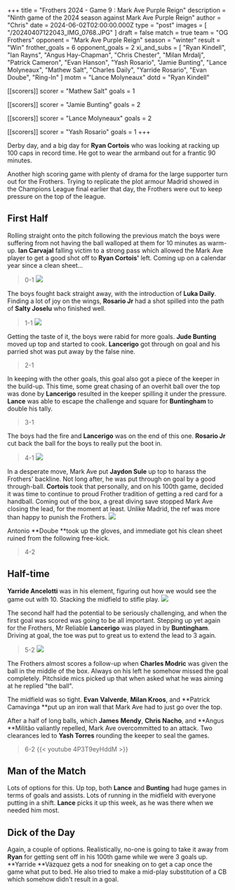 +++
title = "Frothers 2024 - Game 9 : Mark Ave Purple Reign"
description = "Ninth game of the 2024 season against Mark Ave Purple Reign"
author = "Chris"
date = 2024-06-02T02:00:00.000Z
type = "post"
images = [ "/20240407122043_IMG_0768.JPG" ]
draft = false
match = true
team = "OG Frothers"
opponent = "Mark Ave Purple Reign"
season = "winter"
result = "Win"
frother_goals = 6
opponent_goals = 2
xi_and_subs = [
  "Ryan Kindell",
  "Ian Rayns",
  "Angus Hay-Chapman",
  "Chris Chester",
  "Milan Mrdalj",
  "Patrick Cameron",
  "Evan Hanson",
  "Yash Rosario",
  "Jamie Bunting",
  "Lance Molyneaux",
  "Mathew Salt",
  "Charles Daily",
  "Yarride Rosario",
  "Evan Doube",
  "Ring-In"
]
motm = "Lance Molyneaux"
dotd = "Ryan Kindell"

[[scorers]]
scorer = "Mathew Salt"
goals = 1

[[scorers]]
scorer = "Jamie Bunting"
goals = 2

[[scorers]]
scorer = "Lance Molyneaux"
goals = 2

[[scorers]]
scorer = "Yash Rosario"
goals = 1
+++

Derby day, and a big day for **Ryan Cortois** who was looking at racking up 100 caps in record time. He got to wear the armband out for a frantic 90 minutes.

Another high scoring game with plenty of drama for the large supporter turn out for the Frothers. Trying to replicate the plot armour Madrid showed in the Champions League final earlier that day, the Frothers were out to keep pressure on the top of the league.

## First Half

Rolling straight onto the pitch following the previous match the boys were suffering from not having the ball walloped at them for 10 minutes as warm-up. **Ian Carvajal** falling victim to a strong pass which allowed the Mark Ave player to get a good shot off to **Ryan Cortois'** left. Coming up on a calendar year since a clean sheet...

> 0-1
> ![](https://media.giphy.com/media/cX8mlpd3lvkcg/giphy.gif?cid=790b76118n460ekw0d6sp2baewdscyg5rgoaidxizkec5u20\&ep=v1_gifs_search\&rid=giphy.gif\&ct=g)

The boys fought back straight away, with the introduction of **Luka Daily**. Finding a lot of joy on the wings, **Rosario Jr** had a shot spilled into the path of **Salty Joselu** who finished well.

> 1-1
> ![](https://media.giphy.com/media/BZZreqqXzjqYbn1fve/giphy.gif?cid=790b76110oxe965dzn2r3dyo5njlfmgbncaghekxxaklkvew\&ep=v1_gifs_search\&rid=giphy.gif\&ct=g)

Getting the taste of it, the boys were rabid for more goals. **Jude Bunting** moved up top and started to cook. **Lancerigo** got through on goal and his parried shot was put away by the false nine.

> 2-1

In keeping with the other goals, this goal also got a piece of the keeper in the build-up. This time, some great chasing of an overhit ball over the top was done by **Lancerigo** resulted in the keeper spilling it under the pressure. **Lance** was able to escape the challenge and square for **Buntingham** to double his tally.

> 3-1

The boys had the fire and **Lancerigo** was on the end of this one. **Rosario Jr** cut back the ball for the boys to really put the boot in.

> 4-1
> ![](https://media.giphy.com/media/l2YWFa6eZTpSA3P8s/giphy.gif?cid=790b7611ps2n5wifle2brmzy439v2pnnvlwnfxw9kf6gi36e\&ep=v1_gifs_search\&rid=giphy.gif\&ct=g)

In a desperate move, Mark Ave put **Jaydon Sule** up top to harass the Frothers' backline. Not long after, he was put through on goal by a good through-ball. **Cortois** took that personally, and on his 100th game, decided it was time to continue to proud Frother tradition of getting a red card for a handball. Coming out of the box, a great diving save stopped Mark Ave closing the lead, for the moment at least. Unlike Madrid, the ref was more than happy to punish the Frothers.
![](https://media.giphy.com/media/94V2dcJFe9eZSykJdp/giphy.gif?cid=790b76119cdej8y3jvtx7e9bf91cr1g3ie8tdzexjs2ej9da\&ep=v1_gifs_search\&rid=giphy.gif\&ct=g)

Antonio **Doube **took up the gloves, and immediate got his clean sheet ruined from the following free-kick.

> 4-2

## Half-time

**Yarride Ancelotti** was in his element, figuring out how we would see the game out with 10. Stacking the midfield to stifle play.
![](https://media.giphy.com/media/febzgZfQrdU2ahhyeT/giphy.gif?cid=790b7611jm05a5uo55xkyoaekba3thoxebjmabaz3nakd6bm\&ep=v1_gifs_search\&rid=giphy.gif\&ct=g)

The second half had the potential to be seriously challenging, and when the first goal was scored was going to be all important. Stepping up yet again for the Frothers, Mr Reliable **Lancerigo** was played in by **Buntingham**. Driving at goal, the toe was put to great us to extend the lead to 3 again.

> 5-2
> ![](https://media.giphy.com/media/RHIqxkQORgZK52aPyg/giphy.gif?cid=ecf05e47xkdf18jhubzm06sivlhtoy4p6btpmyotnpiouay5\&ep=v1_gifs_search\&rid=giphy.gif\&ct=g)

The Frothers almost scores a follow-up when **Charles Modric** was given the ball in the middle of the box. Always on his left he somehow missed the goal completely. Pitchside mics picked up that when asked what he was aiming at he replied "the ball".

The midfield was so tight. **Evan** **Valverde**, **Milan Kroos**, and **Patrick Camavinga **put up an iron wall that Mark Ave had to just go over the top.

After a half of long balls, which **James** **Mendy**, **Chris Nacho**, and **Angus **Militão valiantly repelled, Mark Ave overcommitted to an attack. Two clearances led to **Yash Torres** rounding the keeper to seal the games.

> 6-2
> {{\< youtube 4P3T9eyHddM >}}

## Man of the Match

Lots of options for this. Up top, both **Lance** and **Bunting** had huge games in terms of goals and assists. Lots of running in the midfield with everyone putting in a shift. **Lance** picks it up this week, as he was there when we needed him most.

## Dick of the Day

Again, a couple of options. Realistically, no-one is going to take it away from **Ryan** for getting sent off in his 100th game while we were 3 goals up. **Yarride **Vázquez gets a nod for sneaking on to get a cap once the game what put to bed. He also tried to make a mid-play substitution of a CB which somehow didn't result in a goal.
